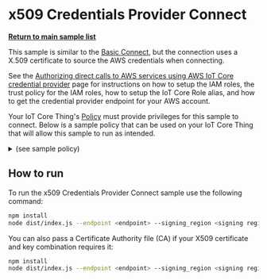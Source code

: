 # x509 Credentials Provider Connect

[**Return to main sample list**](../../README.md)

This sample is similar to the [Basic Connect](../basic_connect/README.md), but the connection uses a X.509 certificate
to source the AWS credentials when connecting.

See the [Authorizing direct calls to AWS services using AWS IoT Core credential provider](https://docs.aws.amazon.com/iot/latest/developerguide/authorizing-direct-aws.html) page for instructions on how to setup the IAM roles, the trust policy for the IAM roles, how to setup the IoT Core Role alias, and how to get the credential provider endpoint for your AWS account.

Your IoT Core Thing's [Policy](https://docs.aws.amazon.com/iot/latest/developerguide/iot-policies.html) must provide privileges for this sample to connect. Below is a sample policy that can be used on your IoT Core Thing that will allow this sample to run as intended.

<details>
<summary>(see sample policy)</summary>
<pre>
{
  "Version": "2012-10-17",
  "Statement": [
    {
      "Effect": "Allow",
      "Action": [
        "iot:Connect"
      ],
      "Resource": [
        "arn:aws:iot:<b>region</b>:<b>account</b>:client/test-*"
      ]
    },
    {
      "Effect":"Allow",
      "Action":"iot:AssumeRoleWithCertificate",
      "Resource":"arn:aws:iot:<b>region</b>:<b>account</b>:rolealias/<b>role-alias</b>"
    }
  ]
}
</pre>

Replace with the following with the data from your AWS account:
* `<region>`: The AWS IoT Core region where you created your AWS IoT Core thing you wish to use with this sample. For example `us-east-1`.
* `<account>`: Your AWS IoT Core account ID. This is the set of numbers in the top right next to your AWS account name when using the AWS IoT Core website.
* `<role-alias>`: The X509 role alias you created and wish to connect using.

Note that in a real application, you may want to avoid the use of wildcards in your ClientID or use them selectively. Please follow best practices when working with AWS on production applications using the SDK. Also, for the purposes of this sample, please make sure your policy allows a client ID of `test-*` to connect or use `--client_id <client ID here>` to send the client ID your policy supports.

</details>

## How to run

To run the x509 Credentials Provider Connect sample use the following command:

``` sh
npm install
node dist/index.js --endpoint <endpoint> --signing_region <signing region> --x509_cert <path to x509 cert> --x509_endpoint <x509 credentials endpoint> --x509_key <path to x509 key> --x509_role_alias <alias> -x509_thing_name <thing name>
```

You can also pass a Certificate Authority file (CA) if your X509 certificate and key combination requires it:

``` sh
npm install
node dist/index.js --endpoint <endpoint> --signing_region <signing region> --x509_cert <path to x509 cert> --x509_endpoint <x509 credentials endpoint> --x509_key <path to x509 key> --x509_role_alias <alias> -x509_thing_name <thing name> --x509_ca_file <path to x509 CA file>
```
